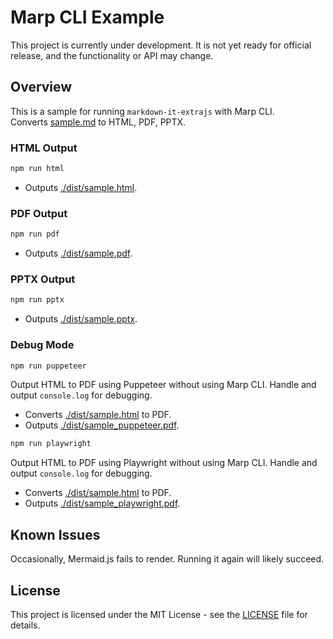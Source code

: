 # Marp CLI Example

This project is currently under development. It is not yet ready for official release, and the functionality or API may change.

## Overview

This is a sample for running `markdown-it-extrajs` with Marp CLI.  
Converts [sample.md](https://github.com/morish000/markdown-it-extrajs/blob/main/marp-sample/sample.md?plain=1) to HTML, PDF, PPTX.

### HTML Output

```sh
npm run html
```

- Outputs [./dist/sample.html](https://github.com/morish000/markdown-it-extrajs/blob/main/marp-sample/dist/sample.html).

### PDF Output

```sh
npm run pdf
```

- Outputs [./dist/sample.pdf](https://github.com/morish000/markdown-it-extrajs/blob/main/marp-sample/dist/sample.pdf).

### PPTX Output

```sh
npm run pptx
```

- Outputs [./dist/sample.pptx](https://github.com/morish000/markdown-it-extrajs/blob/main/marp-sample/dist/sample.pptx).

### Debug Mode

```sh
npm run puppeteer
```

Output HTML to PDF using Puppeteer without using Marp CLI. Handle and output `console.log` for debugging.

- Converts [./dist/sample.html](https://github.com/morish000/markdown-it-extrajs/blob/main/marp-sample/dist/sample.html) to PDF.
- Outputs [./dist/sample_puppeteer.pdf](https://github.com/morish000/markdown-it-extrajs/blob/main/marp-sample/dist/sample_puppeteer.pdf).

```sh
npm run playwright
```

Output HTML to PDF using Playwright without using Marp CLI. Handle and output `console.log` for debugging.

- Converts [./dist/sample.html](https://github.com/morish000/markdown-it-extrajs/blob/main/marp-sample/dist/sample.html) to PDF.
- Outputs [./dist/sample_playwright.pdf](https://github.com/morish000/markdown-it-extrajs/blob/main/marp-sample/dist/sample_playwright.pdf).

## Known Issues

Occasionally, Mermaid.js fails to render. Running it again will likely succeed.

## License

This project is licensed under the MIT License - see the
[LICENSE](https://github.com/morish000/markdown-it-extrajs/blob/main/vscode-markdown-extrajs/LICENSE)
file for details.
